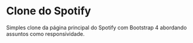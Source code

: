 # Clone do Spotify
Simples clone da página principal do Spotify com Bootstrap 4 abordando assuntos como responsividade.
